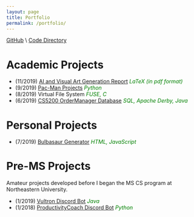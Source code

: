 ```yaml
---
layout: page
title: Portfolio
permalink: /portfolio/
---
```


[GitHub](https://github.com/kaaii) \\
[Code Directory](https://github.com/kaaii/CodeDir)

# Academic Projects
* (11/2019) [AI and Visual Art Generation Report](https://kaaii.github.io/ai-and-art-generation-post/) <span style="color: green">*LaTeX (in pdf format)*</span>
* (9/2019) [Pac-Man Projects](http://ai.berkeley.edu/project_overview.html) <span style="color: green">*Python*</span>
* (8/2019) Virtual File System <span style="color: green">*FUSE, C*</span>
* (6/2019) [CS5200 OrderManager Database](https://kaaii.github.io/OrderManager-Database-post/) <span style="color: green">*SQL, Apache Derby, Java*</span>

# Personal Projects
* (7/2019) [Bulbasaur Generator](https://kaaii.github.io/bulbasaur-generator-post/) <span style="color: green">*HTML, JavaScript*</span>

# Pre-MS Projects
Amateur projects developed before I began the MS CS program at Northeastern University.
* (1/2019) [Vultron Discord Bot](https://github.com/Kaaii/VultronBot) <span style="color: green">*Java*</span>
* (1/2018) [ProductivityCoach Discord Bot](https://github.com/Kaaii/ProductivityCoach) <span style="color: green">*Python*</span>
